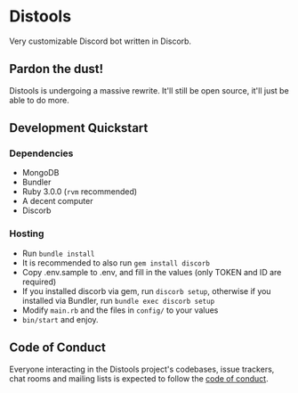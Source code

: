 # Distools
Very customizable Discord bot written in Discorb.

## Pardon the dust!

Distools is undergoing a massive rewrite. It'll still be open source, it'll just be able to do more.

## Development Quickstart

### Dependencies
- MongoDB
- Bundler
- Ruby 3.0.0 (`rvm` recommended)
- A decent computer
- Discorb

### Hosting
- Run `bundle install`
- It is recommended to also run `gem install discorb`
- Copy .env.sample to .env, and fill in the values (only TOKEN and ID are required)
- If you installed discorb via gem, run `discorb setup`, otherwise if you installed via Bundler, run `bundle exec discorb setup`
- Modify `main.rb` and the files in `config/` to your values
- `bin/start` and enjoy.

## Code of Conduct

Everyone interacting in the Distools project's codebases, issue trackers, chat rooms and mailing lists is expected to follow the [code of conduct](https://gh.windev.systems/hwalker/distools/blob/master/CODE_OF_CONDUCT.md).
